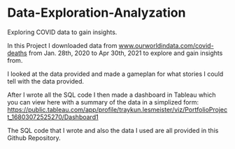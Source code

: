# Data-Exploration-Analyzation
Exploring COVID data to gain insights.

In this Project I downloaded data from www.ourworldindata.com/covid-deaths from Jan. 28th, 2020  to Apr 30th, 2021 to explore and gain insights from.

I looked at the data provided and made a gameplan for what stories I could tell with the data provided.

After I wrote all the SQL code I then made a dashboard in Tableau which you can view here with a summary of the data in a simplized form:
https://public.tableau.com/app/profile/traykun.lesmeister/viz/PortfolioProject_16803072525270/Dashboard1

The SQL code that I wrote and also the data I used are all provided in this Github Repository.
